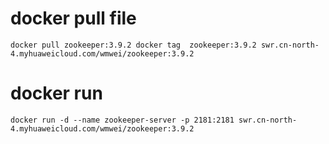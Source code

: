 
# docker pull file
`
    docker pull zookeeper:3.9.2
    docker tag  zookeeper:3.9.2 swr.cn-north-4.myhuaweicloud.com/wmwei/zookeeper:3.9.2 
`

# docker run
`
    docker run -d --name zookeeper-server -p 2181:2181 swr.cn-north-4.myhuaweicloud.com/wmwei/zookeeper:3.9.2
`
